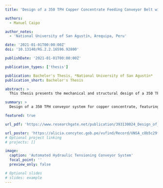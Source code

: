 ```yaml
---
title: 'Design of a 350 TPH Copper Concentrate Feeding Conveyor Belt with Automated Hydraulic Tensioning System and Receiving Hopper'

authors:
  - Manuel Caipo

author_notes:
  - 'National University of San Agustín, Arequipa, Peru'

date: '2021-01-01T00:00:00Z'
doi: '10.13140/RG.2.2.16596.92800'

publishDate: '2021-01-01T00:00:00Z'

publication_types: ['thesis']

publication: Bachelor's Thesis, *National University of San Agustín*
publication_short: Bachelor's Thesis

abstract: >
  This thesis presents the mechanical and structural design of a 350 TPH copper concentrate feeding conveyor belt system, integrating an automated hydraulic tensioning mechanism and a receiving hopper. The design methodology adheres to standards such as the CEMA and AISC, addressing variability in design practices across the mining sector. Finite element analysis (FEA) was used for the mechanical evaluation of belt components and structural elements. A significant time reduction of up to 90% was achieved by employing design software tools. The hydraulic scheme developed enables horizontal and vertical tensioning and may serve as a generalized solution for different conveyor layouts. The analysis highlights critical design aspects such as internal friction angle, dynamic pressures on the hopper, fatigue stresses on pulleys, and appropriate sealing geometries. This work contributes to standardized, efficient, and robust conveyor system designs for mineral transport applications.

summary: >
  Design of a 350 TPH conveyor system for copper concentrate, featuring hydraulic tensioning, structural design via FEA, and standard-based validation.

featured: true

url_pdf: 'https://www.researchgate.net/publication/393130024_Design_of_a_350_TPH_Copper_Concentrate_Feeding_Conveyor_Belt_with_Automated_Hydraulic_Tensioning_System_and_Receiving_Hopper'

url_poster: 'https://alicia.concytec.gob.pe/vufind/Record/UNSA_c8b5c29fe0dbb14a4528d55f986f7ae1'
# Optional project linking
# projects: []

image:
  caption: 'Automated Hydraulic Tensioning Conveyor System'
  focal_point: ''
  preview_only: false

# Optional slides
# slides: example
---
```

